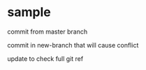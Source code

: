 # sample

commit from master branch 

commit in new-branch that will cause conflict

update to check full git ref
